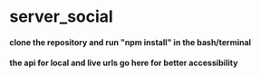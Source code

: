 # server_social

#### clone the repository and run "npm install" in the bash/terminal

#### the api for local and live urls go here for better accessibility
